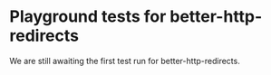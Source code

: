 # Playground tests for better-http-redirects
We are still awaiting the first test run for better-http-redirects.
